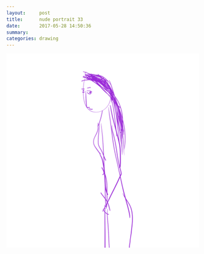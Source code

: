 ```yaml
---
layout:     post
title:      nude portrait 33
date:       2017-05-28 14:50:36
summary:    
categories: drawing
---
```

![nude portrait 33](/images/diary/nude-portrait-33.png "Hey!")
